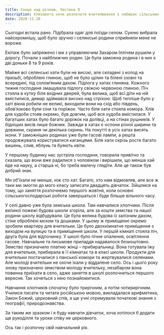 ```yaml
---
title: Сонце над річкою. Частина 8
description: Єлизавета хоче розпочати вчителювання і набирає сільських дівчаток до себе в клас
date: 2020-11-28
---
```


Сьогодні встала рано. Підібрала одяг для поїзди селом. Сукню вибрала найскромнішу, щоб було зручно і селянські родини сприйняли мене не вороже.

Екіпаж було запряжено і ми з управляючим Захаром Іллічем рушили у дорогу. Почали з найближчих родин. Це була заможна родина і в них є дві доньки 8 та 9 років.

Майже всі селянські хати були не високі, але складені з колод на призьбі, оброблені глиною, щоб не було щілин та білені ззовні та всередині, під солом’яним дахом. Підлога у хатах глиняна. Кожного тижня господиня змащувала підлогу свіжою червоною глиною. Піч стояла в кутку біля вхідних дверей, була велика, щоб всі діти на ній вмістилися, димар здіймався високо над стріхою. Щоб тепліше було у хаті вікна робили не великі, виходили вони на схід або південь, обов’язково були сіни та поріжок. Часто біля хати стояла комора. Хлів для худоби стояв окремо, був довгим, щоб вся худоба вмістилася. У багатших хатах було багато доріжок на долівці, а на стінах рушників. У бідніших висів лише божник. Завжди в хатах є ослони різної ширини та довжини, скриня чи декілька скринь. На покутті в усіх хатах висять ікони. У заможніших родинах уже були гасові лампи, а решта продовжувала користуватися каганцями. Біля хати скрізь росте багато вишень, слив, яблунь та буяють квіти.

У першому будинку нас зустріла господиня, говорила привітно та сказала, що вони вже радилися з чоловіком і вирішили, що менша хай йде на науку, а старша ні, бо треба малечу глядіти. Але це також був добрий знак.

Ми об’їхали не менше, ніж сто хат. Багато, хто нам відмовляв, але все ж таки ми змогли до мого класу записати двадцять дівчаток. Зійшлися на тому, що заняття розпочнемо першого жовтня, коли основні сільськогосподарські роботи завершаться і буде більше вільного часу.

У селі давно уже була земська школа. Там навчалися хлопчики. Після великої пожежі будова школи згоріла, але за кошти земства та нашої родини школу відбудували. Це була велика будова із залізним дахом, стіни оброблені мохом та дошками. У цьому ж приміщенні окремо зробили квартиру для вчительки. Це було двохкімнатне приміщення з виходом на вулицю та в приміщення школи. У першій кімнаті стояла піч, друга була для відпочинку. У школі було пічне опалення, освітлення гасове. Навчальне та письмове приладдя надавалося безкоштовно.  Земство призначило платню жінці – прибиральниці. Вона готувала їжу для вчительки, прибирала в її кімнатах та в класі школи. Продукти для вчительки постачалися з панської комори та жертвувалися селянами. Але молоді вчительки не охоче їхали у віддалене село. Ось і цього року знову призначено земством молоду вчительку, незабаром вона повинна приїхати в село, адже заняття в школі розпочнеться першого вересня. Так хочеться з нею познайомитися.

Навчання хлопчиків спочатку було трирічним, а потім чотирирічним. Училися писати та читати російською  мовою, викладалася арифметика, Закон Божий, церковний спів, а ще учні отримували початкові знання з географії, природознавства.

За таким же зразком і я буду навчати дівчаток, хоча хотілося б додати ще рукоділля та уроки співу не церковного.

Ось так і розпочну свій навчальний рік.

